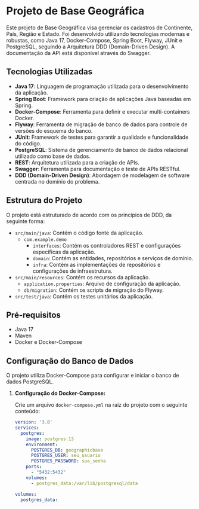 # Projeto de Base Geográfica

Este projeto de Base Geográfica visa gerenciar os cadastros de Continente, País, Região e Estado. 
Foi desenvolvido utilizando tecnologias modernas e robustas, como Java 17, Docker-Compose, Spring Boot, Flyway, JUnit e PostgreSQL, seguindo a Arquitetura DDD (Domain-Driven Design). A documentação da API está disponível através do Swagger.

## Tecnologias Utilizadas

- **Java 17**: Linguagem de programação utilizada para o desenvolvimento da aplicação.
- **Spring Boot**: Framework para criação de aplicações Java baseadas em Spring.
- **Docker-Compose**: Ferramenta para definir e executar multi-containers Docker.
- **Flyway**: Ferramenta de migração de banco de dados para controle de versões do esquema do banco.
- **JUnit**: Framework de testes para garantir a qualidade e funcionalidade do código.
- **PostgreSQL**: Sistema de gerenciamento de banco de dados relacional utilizado como base de dados.
- **REST**: Arquitetura utilizada para a criação de APIs.
- **Swagger**: Ferramenta para documentação e teste de APIs RESTful.
- **DDD (Domain-Driven Design)**: Abordagem de modelagem de software centrada no domínio do problema.

## Estrutura do Projeto

O projeto está estruturado de acordo com os princípios de DDD, da seguinte forma:

- `src/main/java`: Contém o código fonte da aplicação.
    - `com.example.demo`
        - `interfaces`: Contém os controladores REST e configurações específicas da aplicação.
        - `domain`: Contém as entidades, repositórios e serviços de domínio.
        - `infra`: Contém as implementações de repositórios e configurações de infraestrutura.
- `src/main/resources`: Contém os recursos da aplicação.
    - `application.properties`: Arquivo de configuração da aplicação.
    - `db/migration`: Contém os scripts de migração do Flyway.
- `src/test/java`: Contém os testes unitários da aplicação.

## Pré-requisitos

- Java 17
- Maven
- Docker e Docker-Compose

## Configuração do Banco de Dados

O projeto utiliza Docker-Compose para configurar e iniciar o banco de dados PostgreSQL.

1. **Configuração do Docker-Compose:**

   Crie um arquivo `docker-compose.yml` na raiz do projeto com o seguinte conteúdo:

   ```yaml
   version: '3.8'
   services:
     postgres:
       image: postgres:13
       environment:
         POSTGRES_DB: geographicbase
         POSTGRES_USER: seu_usuario
         POSTGRES_PASSWORD: sua_senha
       ports:
         - "5432:5432"
       volumes:
         - postgres_data:/var/lib/postgresql/data

   volumes:
     postgres_data: